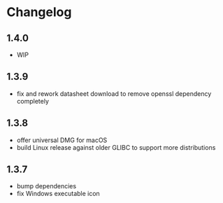 # Changelog

## 1.4.0

- WIP

## 1.3.9

- fix and rework datasheet download to remove openssl dependency completely

## 1.3.8

- offer universal DMG for macOS
- build Linux release against older GLIBC to support more distributions

## 1.3.7

- bump dependencies
- fix Windows executable icon
